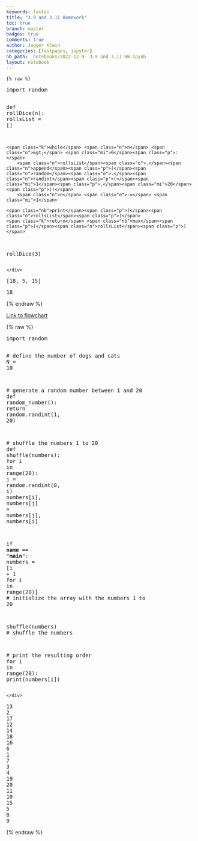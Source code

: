 ```yaml
---
keywords: fastai
title: "3.9 and 3.11 Homework"
toc: true
branch: master
badges: true
comments: true
author: Jagger Klein
categories: [fastpages, jupyter]
nb_path: _notebooks/2022-12-9- 3.9 and 3.11 HW.ipynb
layout: notebook
---
```


<!--
#################################################
### THIS FILE WAS AUTOGENERATED! DO NOT EDIT! ###
#################################################
# file to edit: _notebooks/2022-12-9- 3.9 and 3.11 HW.ipynb
-->

<div class="container" id="notebook-container">
        
    {% raw %}
    
<div class="cell border-box-sizing code_cell rendered">
<div class="input">

<div class="inner_cell">
    <div class="input_area">
<div class=" highlight hl-ipython3"><pre><span></span><span class="kn">import</span> <span class="nn">random</span>

<span class="k">def</span> <span class="nf">rollDice</span><span class="p">(</span><span class="n">n</span><span class="p">):</span>
    <span class="n">rollsList</span> <span class="o">=</span> <span class="p">[]</span>
    
    <span class="k">while</span> <span class="n">n</span> <span class="o">&gt;</span> <span class="mi">0</span><span class="p">:</span>
        <span class="n">rollsList</span><span class="o">.</span><span class="n">append</span><span class="p">(</span><span class="n">random</span><span class="o">.</span><span class="n">randint</span><span class="p">(</span><span class="mi">1</span><span class="p">,</span><span class="mi">20</span><span class="p">))</span>
        <span class="n">n</span> <span class="o">-=</span> <span class="mi">1</span>

    <span class="nb">print</span><span class="p">(</span><span class="n">rollsList</span><span class="p">)</span>
    <span class="k">return</span> <span class="nb">max</span><span class="p">(</span><span class="n">rollsList</span><span class="p">)</span>

<span class="n">rollDice</span><span class="p">(</span><span class="mi">3</span><span class="p">)</span>
</pre></div>

    </div>
</div>
</div>

<div class="output_wrapper">
<div class="output">

<div class="output_area">

<div class="output_subarea output_stream output_stdout output_text">
<pre>[18, 5, 15]
</pre>
</div>
</div>

<div class="output_area">



<div class="output_text output_subarea output_execute_result">
<pre>18</pre>
</div>

</div>

</div>
</div>

</div>
    {% endraw %}

<div class="cell border-box-sizing text_cell rendered"><div class="inner_cell">
<div class="text_cell_render border-box-sizing rendered_html">
<p><a href="https://docs.google.com/drawings/d/1HhYQ8HS0mCYm9buWK1lLIMB2zuauTObEpTTgnpKMyKQ/edit?usp=sharing">Link to flowchart</a></p>

</div>
</div>
</div>
    {% raw %}
    
<div class="cell border-box-sizing code_cell rendered">
<div class="input">

<div class="inner_cell">
    <div class="input_area">
<div class=" highlight hl-ipython3"><pre><span></span><span class="kn">import</span> <span class="nn">random</span>

<span class="c1"># define the number of dogs and cats</span>
<span class="n">N</span> <span class="o">=</span> <span class="mi">10</span>

<span class="c1"># generate a random number between 1 and 20</span>
<span class="k">def</span> <span class="nf">random_number</span><span class="p">():</span>
  <span class="k">return</span> <span class="n">random</span><span class="o">.</span><span class="n">randint</span><span class="p">(</span><span class="mi">1</span><span class="p">,</span> <span class="mi">20</span><span class="p">)</span>

<span class="c1"># shuffle the numbers 1 to 20 </span>
<span class="k">def</span> <span class="nf">shuffle</span><span class="p">(</span><span class="n">numbers</span><span class="p">):</span>
  <span class="k">for</span> <span class="n">i</span> <span class="ow">in</span> <span class="nb">range</span><span class="p">(</span><span class="mi">20</span><span class="p">):</span>
    <span class="n">j</span> <span class="o">=</span> <span class="n">random</span><span class="o">.</span><span class="n">randint</span><span class="p">(</span><span class="mi">0</span><span class="p">,</span> <span class="n">i</span><span class="p">)</span>
    <span class="n">numbers</span><span class="p">[</span><span class="n">i</span><span class="p">],</span> <span class="n">numbers</span><span class="p">[</span><span class="n">j</span><span class="p">]</span> <span class="o">=</span> <span class="n">numbers</span><span class="p">[</span><span class="n">j</span><span class="p">],</span> <span class="n">numbers</span><span class="p">[</span><span class="n">i</span><span class="p">]</span>

<span class="k">if</span> <span class="vm">__name__</span> <span class="o">==</span> <span class="s2">&quot;__main__&quot;</span><span class="p">:</span>
  <span class="n">numbers</span> <span class="o">=</span> <span class="p">[</span><span class="n">i</span> <span class="o">+</span> <span class="mi">1</span> <span class="k">for</span> <span class="n">i</span> <span class="ow">in</span> <span class="nb">range</span><span class="p">(</span><span class="mi">20</span><span class="p">)]</span>  <span class="c1"># initialize the array with the numbers 1 to 20</span>

  <span class="n">shuffle</span><span class="p">(</span><span class="n">numbers</span><span class="p">)</span>  <span class="c1"># shuffle the numbers</span>

  <span class="c1"># print the resulting order</span>
  <span class="k">for</span> <span class="n">i</span> <span class="ow">in</span> <span class="nb">range</span><span class="p">(</span><span class="mi">20</span><span class="p">):</span>
    <span class="nb">print</span><span class="p">(</span><span class="n">numbers</span><span class="p">[</span><span class="n">i</span><span class="p">])</span>
</pre></div>

    </div>
</div>
</div>

<div class="output_wrapper">
<div class="output">

<div class="output_area">

<div class="output_subarea output_stream output_stdout output_text">
<pre>13
2
17
12
14
18
16
6
1
7
3
4
19
20
11
10
15
5
8
9
</pre>
</div>
</div>

</div>
</div>

</div>
    {% endraw %}

</div>
 

